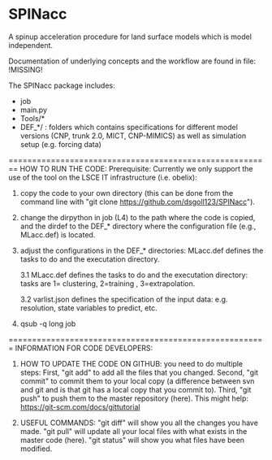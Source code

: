 # SPINacc
A spinup acceleration procedure for land surface models which is model independent.

Documentation of underlying concepts and the workflow are found in file: !MISSING!

The SPINacc package includes:
* job
* main.py
* Tools/*
* DEF_*/ : folders which contains specifications for different model versions (CNP, trunk 2.0, MICT, CNP-MIMICS) as well as simulation setup (e.g. forcing data)

========================================================
HOW TO RUN THE CODE:
Prerequisite: Currently we only support the use of the tool on the LSCE IT infrastructure (i.e. obelix):

1. copy the code to your own directory (this can be done from the command line with "git clone https://github.com/dsgoll123/SPINacc").

2. change the dirpython in job (L4) to the path where the code is copied, and the dirdef to the DEF_* directory where the configuration file (e.g., MLacc.def) is located.

3. adjust the configurations in the DEF_* directories: MLacc.def defines the tasks to do and the executation directory.

    3.1 MLacc.def defines the tasks to do and the executation directory: tasks are 1= clustering, 2=training , 3=extrapolation.

    3.2 varlist.json defines the specification of the input data: e.g. resolution, state variables to predict, etc.

4. qsub -q long job   

=======================================================
INFORMATION FOR CODE DEVELOPERS:

1. HOW TO UPDATE THE CODE ON GITHUB: 
you need to do multiple steps:
First, "git add" to add all the files that you changed.
Second, "git commit" to commit them to your local copy (a difference between svn and git and is that git has a local copy that you commit to).
Third, "git push" to push them to the master repository (here).
This might help: https://git-scm.com/docs/gittutorial

2. USEFUL COMMANDS:
"git diff" will show you all the changes you have made.
"git pull" will update all your local files with what exists in the master code (here).
"git status" will show you what files have been modified.
